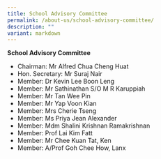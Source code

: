 ```yaml
---
title: School Advisory Committee
permalink: /about-us/school-advisory-committee/
description: ""
variant: markdown
---
```

**School Advisory Committee**
* Chairman:  Mr Alfred Chua Cheng Huat
* Hon. Secretary: Mr Suraj Nair
* Member: Dr Kevin Lee Boon Leng
* Member: Mr Sathinathan S/O M R Karuppiah
* Member: Mr Tan Wee Pin
* Member: Mr Yap Voon Kian
* Member: Mrs Cherie Tseng
* Member: Ms Priya Jean Alexander
* Member: Mdm Shalini Krishnan Ramakrishnan
* Member: Prof Lai Kim Fatt
* Member: Mr Chee Kuan Tat, Ken
* Member: A/Prof Goh Chee How, Lanx
